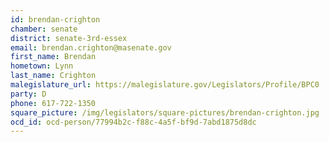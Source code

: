 ```yaml
---
id: brendan-crighton
chamber: senate
district: senate-3rd-essex
email: brendan.crighton@masenate.gov
first_name: Brendan
hometown: Lynn
last_name: Crighton
malegislature_url: https://malegislature.gov/Legislators/Profile/BPC0
party: D
phone: 617-722-1350
square_picture: /img/legislators/square-pictures/brendan-crighton.jpg
ocd_id: ocd-person/77994b2c-f88c-4a5f-bf9d-7abd1875d8dc
---
```

